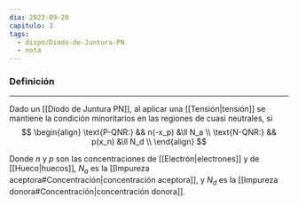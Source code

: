 ```yaml
---
dia: 2023-09-20
capitulo: 3
tags:
  - dispo/Diodo-de-Juntura-PN
  - nota
---
```

### Definición
---
Dado un [[Diodo de Juntura PN]], al aplicar una [[Tensión|tensión]] se mantiene la condición minoritarios en las regiones de cuasi neutrales, si 
$$ \begin{align} 
	\text{P-QNR:} && n(-x_p) &\ll N_a \\
	\text{N-QNR:} && p(x_n) &\ll N_d \\
\end{align} $$

Donde $n$ y $p$ son las concentraciones de [[Electrón|electrones]] y de [[Hueco|huecos]], $N_a$ es la [[Impureza aceptora#Concentración|concentración aceptora]], y $N_d$ es la [[Impureza donora#Concentración|concentración donora]].